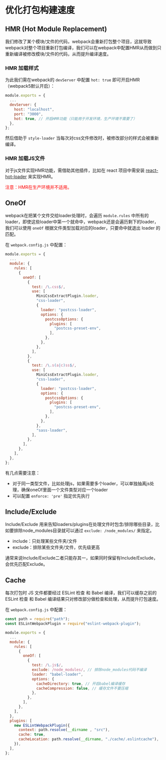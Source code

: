 # 优化打包构建速度



## HMR (Hot Module Replacement)

我们修改了某个模块/文件的代码，webpack会重新打包整个项目，这就导致webpack对整个项目重新打包编译，我们可以在webpack中配置HMR从而做到只重新编译被修改模块/文件的代码，从而提升编译速度。

### HMR 加载样式

为此我们需在webpack的 `devServer` 中配置 `hot: true` 即可开启HMR（webpack5默认开启）：

```javascript
module.exports = {
  ...
  devServer: {
    host: "localhost",
    port: "3000",
    hot: true, // 开启HMR功能（只能用于开发环境，生产环境不需要了）
  },
};
```

然后借助于 `style-loader` 当每次对css文件修改时，被修改部分的样式会被重新编译。

### HMR 加载JS文件

对于js文件实现HMR功能，需借助其他插件，比如在 react 项目中需安装 [react-hot-loader](https://github.com/gaearon/react-hot-loader) 来实现HMR。

<font color="red">注意：HMR在生产环境并不适用。</font>



## OneOf

webpack在把某个文件交给loader处理时，会遍历 `module.rules` 中所有的loader，即使这些loader中第一个就命中，webpack还是会遍历剩下的loader，我们可以使用 `oneOf` 根据文件类型加载对应的loader，只要命中就退出 loader 的匹配。

在 `webpack.config.js` 中配置：

```javascript
module.exports = {
  ...
  module: {
    rules: [
      {
        oneOf: [
          {
            test: /\.css$/,
            use: [
              MiniCssExtractPlugin.loader,
              "css-loader",
              {
                loader: "postcss-loader",
                options: {
                  postcssOptions: {
                    plugins: [
                      "postcss-preset-env",
                    ],
                  },
                },
              },
            ],
          },
          {
            test: /\.s(a|c)ss$/,
            use: [
              MiniCssExtractPlugin.loader,
              "css-loader",
              {
                loader: "postcss-loader",
                options: {
                  postcssOptions: {
                    plugins: [
                      "postcss-preset-env",
                    ],
                  },
                },
              },
              "sass-loader",
            ],
          },
        ],
      },
    ],
  },
};
```

有几点需要注意：

* 对于同一类型文件，比如处理js，如果需要多个loader，可以单独抽离js处理，确保oneOf里面一个文件类型对应一个loader
* 可以配置 `enforce: 'pre'` 指定优先执行



## Include/Exclude

Include/Exclude 用来告知loaders/plugins在处理文件时包含/排除哪些目录，比如要排除node_modules目录就可以通过 `exclude: /node_modules/` 来指定。

* include：只处理某些文件夹/文件
* exclude：排除某些文件夹/文件，优先级更高

通常来说Include/Exclude二者只能存其一，如果同时保留有Include/Exclude，会优先匹配Exclude。



## Cache

每次打包时 JS 文件都要经过 ESLint 检查 和 Babel 编译，我们可以缓存之前的 ESLint 检查 和 Babel 编译结果只对修改部分做检查和处理，从而提升打包速度。

在 `webpack.config.js` 中配置：

```javascript
const path = require("path");
const ESLintWebpackPlugin = require("eslint-webpack-plugin");

module.exports = {
  ...
  module: {
    rules: [
      {
        oneOf: [
          {
            test: /\.js$/,
            exclude: /node_modules/, // 排除node_modules代码不编译
            loader: "babel-loader",
            options: {
              cacheDirectory: true, // 开启babel编译缓存
              cacheCompression: false, // 缓存文件不要压缩
            },
          },
        ],
      },
    ],
  },
  plugins: [
    new ESLintWebpackPlugin({
      context: path.resolve(__dirname , "src"),
      cache: true,
      cacheLocation: path.resolve(__dirname, "./cache/.eslintcache"),
    }),
  ],
};
```